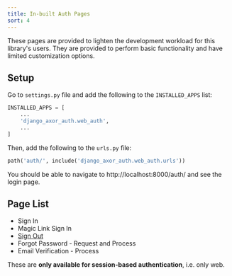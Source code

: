 ```yaml
---
title: In-built Auth Pages
sort: 4
---
```


These pages are provided to lighten the development workload for this library's users. They are provided to perform basic functionality and have limited customization options.

## Setup

Go to `settings.py` file and add the following to the `INSTALLED_APPS` list:

```python
INSTALLED_APPS = [
    ...
    'django_axor_auth.web_auth',
    ...
]
```

Then, add the following to the `urls.py` file:

```python
path('auth/', include('django_axor_auth.web_auth.urls'))
```

You should be able to navigate to http://localhost:8000/auth/ and see the login page.

## Page List

- Sign In
- Magic Link Sign In
- [Sign Out](premade_web_auth/signout)
- Forgot Password - Request and Process
- Email Verification - Process

These are **only available for session-based authentication**, i.e. only web.
